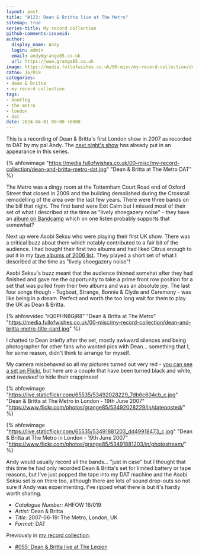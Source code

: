 ```yaml
---
layout: post
title: "#123: Dean & Britta live at The Metro"
sitemap: true
series-title: My record collection
github-comments-issueid:
author:
  display_name: Andy
  login: admin
  email: andy@grange85.co.uk
  url: https://www.grange85.co.uk
image: https://media.fullofwishes.co.uk/00-misc/my-record-collection/dean-and-britta-metro-dat.jpg
catno: 16/019
categories:
- dean & britta
- my record collection
tags:
- bootleg
- the metro
- london
- dat
date: 2024-04-01 00:00 +0000
---
```

This is a recording of Dean & Britta's first London show in 2007 as recorded to DAT by my pal Andy. The [next night's show]() has already put in an appearance in this series.

{% ahfowimage "https://media.fullofwishes.co.uk/00-misc/my-record-collection/dean-and-britta-metro-dat.jpg" "Dean & Britta at The Metro DAT" %}

The Metro was a dingy room at the Tottemham Court Road end of Oxford Street that closed in 2009 and the building demolished during the Crossrail remodelling of the area over the last few years. There were three bands on the bill that night. The first band were Exit Calm but I missed most of their set of what I described at the time as "lively shoegazery noise" - they have an [album on Bandcamp](https://exitcalm.bandcamp.com/album/the-future-isnt-what-it-used-to-be) which on one listen probably supports that somewhat?

<!--more-->

Next up were Asobi Seksu who were playing their first UK show. There was a critical buzz about them which notably contributed to a fair bit of the audience. I had bought their first two albums and had liked Citrus enough to put it in my [fave albums of 2006 list](/swirling/2007/01/02/lists-of-2006/). They played a short set of what I described at the time as "lively shoegazery noise"!

Asobi Seksu's buzz meant that the audience thinned somehat after they had finished and gave me the opportunity to take a prime front row position for a set that was pulled from their two albums and was an absolute joy. The last four songs though - Tugboat, Strange, Bonnie & Clyde and Ceremony - was like being in a dream. Perfect and worth the too long wait for them to play the UK as Dean & Britta.

{% ahfowvideo "rQ0PHN8GjR8" "Dean & Britta at The Metro" "https://media.fullofwishes.co.uk/00-misc/my-record-collection/dean-and-britta-metro-title-card.jpg" %}

I chatted to Dean briefly after the set, mostly awkward silences and being photographer for other fans who wanted pics with Dean... something that I, for some reason, didn't think to arrange for myself.

My camera misbehaved so all my pictures turned out very red - [you can see a set on Flickr](https://flic.kr/s/aHsiNFBrQn), but here are a couple that have been turned black and white, and _tweaked_ to hide their crappiness!

{% ahfowimage "https://live.staticflickr.com/65535/53492028229_7db6c604cb_c.jpg" "Dean &amp; Britta at The Metro in London - 19th June 2007" "https://www.flickr.com/photos/grange85/53492028229/in/dateposted/" %}

{% ahfowimage "https://live.staticflickr.com/65535/53491881203_dd49918473_c.jpg" "Dean &amp; Britta at The Metro in London - 19th June 2007" "https://www.flickr.com/photos/grange85/53491881203/in/photostream/" %}

Andy would usually record all the bands... "just in case" but I thought that this time he had only recorded Dean & Britta's set for limited battery or tape reasons, but I've just popped the tape into my DAT machine and the Asobi Seksu set is on there too, although there are lots of sound drop-outs so not sure if Andy was experimenting. I've ripped what there is but it's hardly worth sharing.

 - *Catalogue Number:* AHFOW 16/019
 - *Artist:* Dean & Britta
 - *Title:* 2007-06-19: The Metro, London, UK
 - *Format:* DAT

Previously in [my record collection](/category/my-record-collection):
 - [#055: Dean & Britta live at The Legion](/2023/07/27/my-record-collection-055-dean-britta-live-at-the-legion/)

